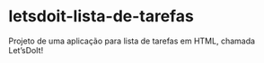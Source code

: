 # letsdoit-lista-de-tarefas
Projeto de uma aplicação para lista de tarefas em HTML, chamada Let’sDoIt!
